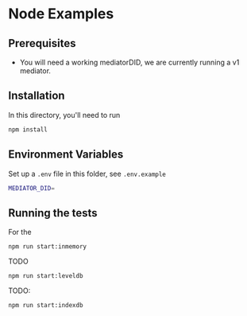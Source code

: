 # Node Examples

## Prerequisites

- You will need a working mediatorDID, we are currently running a v1 mediator.

## Installation

In this directory, you'll need to run

```bash
npm install
```

## Environment Variables

Set up a `.env` file in this folder, see `.env.example`

```bash
MEDIATOR_DID=
```

## Running the tests

For the 
```
npm run start:inmemory
```

TODO
```
npm run start:leveldb
```

TODO:
```
npm run start:indexdb
```
